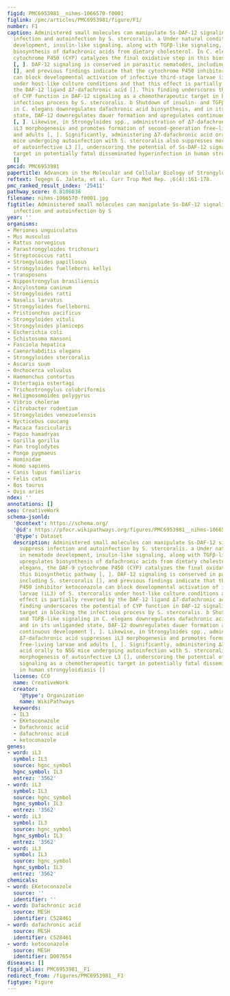 ```yaml
---
figid: PMC6953981__nihms-1066570-f0001
figlink: /pmc/articles/PMC6953981/figure/F1/
number: F1
caption: Administered small molecules can manipulate Ss-DAF-12 signaling to suppress
  infection and autoinfection by S. stercoralis. a Under natural conditions in nematode
  development, insulin-like signaling, along with TGFβ-like signaling, upregulates
  biosynthesis of dafachronic acids from dietary cholesterol. In C. elegans, the DAF-9
  cytochrome P450 (CYP) catalyzes the final oxidative step in this biosynthetic pathway
  [, ]. DAF-12 signaling is conserved in parasitic nematodes, including S. stercoralis
  [], and previous findings indicate that the cytochrome P450 inhibitor ketoconazole
  can block developmental activation of infective third-stage larvae (iL3) of S. stercoralis
  under host-like culture conditions and that this effect is partially reversed by
  the DAF-12 ligand Δ7-dafachronic acid []. This finding underscores the potential
  of CYP function in DAF-12 signaling as a chemotherapeutic target in blocking the
  infectious process by S. stercoralis. b Shutdown of insulin- and TGFβ-like signaling
  in C. elegans downregulates dafachronic acid biosynthesis, and in its unliganded
  state, DAF-12 downregulates dauer formation and upregulates continuous development
  [, ]. Likewise, in Strongyloides spp., administration of Δ7-dafachronic acid suppresses
  iL3 morphogenesis and promotes formation of second-generation free-living larvae
  and adults [, ]. Significantly, administering Δ7-dafachronic acid orally to NSG
  mice undergoing autoinfection with S. stercoralis also suppresses morphogenesis
  of autoinfective L3 [], underscoring the potential of Ss-DAF-12 signaling as a chemotherapeutic
  target in potentially fatal disseminated hyperinfection in human strongyloidiasis
  []
pmcid: PMC6953981
papertitle: Advances in the Molecular and Cellular Biology of Strongyloides spp..
reftext: Tegegn G. Jaleta, et al. Curr Trop Med Rep. ;6(4):161-178.
pmc_ranked_result_index: '25411'
pathway_score: 0.8106038
filename: nihms-1066570-f0001.jpg
figtitle: Administered small molecules can manipulate Ss-DAF-12 signaling to suppress
  infection and autoinfection by S
year: ''
organisms:
- Meriones unguiculatus
- Mus musculus
- Rattus norvegicus
- Parastrongyloides trichosuri
- Streptococcus ratti
- Strongyloides papillosus
- Strongyloides fuelleborni kellyi
- transposons
- Nippostrongylus brasiliensis
- Ancylostoma caninum
- Strongyloides ratti
- Nasalis larvatus
- Strongyloides fuelleborni
- Pristionchus pacificus
- Strongyloides vituli
- Strongyloides planiceps
- Escherichia coli
- Schistosoma mansoni
- Fasciola hepatica
- Caenorhabditis elegans
- Strongyloides stercoralis
- Ascaris suum
- Onchocerca volvulus
- Haemonchus contortus
- Ostertagia ostertagi
- Trichostrongylus colubriformis
- Heligmosomoides polygyrus
- Vibrio cholerae
- Citrobacter rodentium
- Strongyloides venezuelensis
- Nycticebus coucang
- Macaca fascicularis
- Papio hamadryas
- Gorilla gorilla
- Pan troglodytes
- Pongo pygmaeus
- Hominidae
- Homo sapiens
- Canis lupus familiaris
- Felis catus
- Bos taurus
- Ovis aries
ndex: ''
annotations: []
seo: CreativeWork
schema-jsonld:
  '@context': https://schema.org/
  '@id': https://pfocr.wikipathways.org/figures/PMC6953981__nihms-1066570-f0001.html
  '@type': Dataset
  description: Administered small molecules can manipulate Ss-DAF-12 signaling to
    suppress infection and autoinfection by S. stercoralis. a Under natural conditions
    in nematode development, insulin-like signaling, along with TGFβ-like signaling,
    upregulates biosynthesis of dafachronic acids from dietary cholesterol. In C.
    elegans, the DAF-9 cytochrome P450 (CYP) catalyzes the final oxidative step in
    this biosynthetic pathway [, ]. DAF-12 signaling is conserved in parasitic nematodes,
    including S. stercoralis [], and previous findings indicate that the cytochrome
    P450 inhibitor ketoconazole can block developmental activation of infective third-stage
    larvae (iL3) of S. stercoralis under host-like culture conditions and that this
    effect is partially reversed by the DAF-12 ligand Δ7-dafachronic acid []. This
    finding underscores the potential of CYP function in DAF-12 signaling as a chemotherapeutic
    target in blocking the infectious process by S. stercoralis. b Shutdown of insulin-
    and TGFβ-like signaling in C. elegans downregulates dafachronic acid biosynthesis,
    and in its unliganded state, DAF-12 downregulates dauer formation and upregulates
    continuous development [, ]. Likewise, in Strongyloides spp., administration of
    Δ7-dafachronic acid suppresses iL3 morphogenesis and promotes formation of second-generation
    free-living larvae and adults [, ]. Significantly, administering Δ7-dafachronic
    acid orally to NSG mice undergoing autoinfection with S. stercoralis also suppresses
    morphogenesis of autoinfective L3 [], underscoring the potential of Ss-DAF-12
    signaling as a chemotherapeutic target in potentially fatal disseminated hyperinfection
    in human strongyloidiasis []
  license: CC0
  name: CreativeWork
  creator:
    '@type': Organization
    name: WikiPathways
  keywords:
  - IL3
  - EKetoconazole
  - Dafachronic acid
  - dafachronic acid
  - ketoconazole
genes:
- word: iL3
  symbol: IL3
  source: hgnc_symbol
  hgnc_symbol: IL3
  entrez: '3562'
- word: iL3
  symbol: IL3
  source: hgnc_symbol
  hgnc_symbol: IL3
  entrez: '3562'
- word: iL3
  symbol: IL3
  source: hgnc_symbol
  hgnc_symbol: IL3
  entrez: '3562'
- word: iL3
  symbol: IL3
  source: hgnc_symbol
  hgnc_symbol: IL3
  entrez: '3562'
chemicals:
- word: EKetoconazole
  source: ''
  identifier: ''
- word: Dafachronic acid
  source: MESH
  identifier: C528461
- word: dafachronic acid
  source: MESH
  identifier: C528461
- word: ketoconazole
  source: MESH
  identifier: D007654
diseases: []
figid_alias: PMC6953981__F1
redirect_from: /figures/PMC6953981__F1
figtype: Figure
---
```

